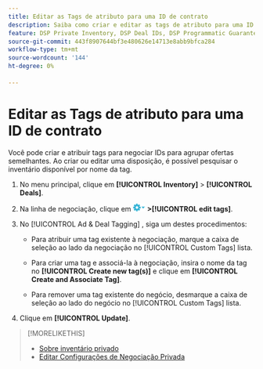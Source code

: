 ```yaml
---
title: Editar as Tags de atributo para uma ID de contrato
description: Saiba como criar e editar as tags de atributo para uma ID de negócio.
feature: DSP Private Inventory, DSP Deal IDs, DSP Programmatic Guaranteed Deals
source-git-commit: 443f8907644bf3e480626e14713e8abb9bfca284
workflow-type: tm+mt
source-wordcount: '144'
ht-degree: 0%

---
```


# Editar as Tags de atributo para uma ID de contrato

Você pode criar e atribuir tags para negociar IDs para agrupar ofertas semelhantes. Ao criar ou editar uma disposição, é possível pesquisar o inventário disponível por nome da tag.

1. No menu principal, clique em **[!UICONTROL Inventory]** > **[!UICONTROL Deals]**.

1. Na linha de negociação, clique em ![Menu Opções](/help/dsp/assets/options-menu.png) **>[!UICONTROL edit tags]**.

1. No [!UICONTROL Ad & Deal Tagging] , siga um destes procedimentos:

   * Para atribuir uma tag existente à negociação, marque a caixa de seleção ao lado da negociação no [!UICONTROL Custom Tags] lista.

   * Para criar uma tag e associá-la à negociação, insira o nome da tag no **[!UICONTROL Create new tag(s)]** e clique em **[!UICONTROL Create and Associate Tag]**.

   * Para remover uma tag existente do negócio, desmarque a caixa de seleção ao lado do negócio no [!UICONTROL Custom Tags] lista.

1. Clique em **[!UICONTROL Update]**.

>[!MORELIKETHIS]
>
>* [Sobre inventário privado](private-inventory-about.md)
>* [Editar Configurações de Negociação Privada](/help/dsp/inventory/deal-id-edit.md)

